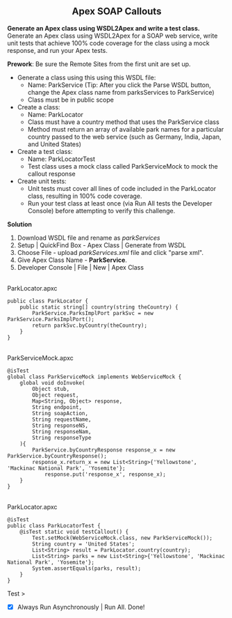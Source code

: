 <h2 align=center>Apex SOAP Callouts</h2>

**Generate an Apex class using WSDL2Apex and write a test class.**
Generate an Apex class using WSDL2Apex for a SOAP web service, write unit tests that achieve 100% code coverage for the class using a mock response, and run your Apex tests.

**Prework**: Be sure the Remote Sites from the first unit are set up.
* Generate a class using this using this WSDL file:
  * Name: ParkService (Tip: After you click the Parse WSDL button, change the Apex class name from parksServices to ParkService)
  * Class must be in public scope
* Create a class:
  * Name: ParkLocator
  * Class must have a country method that uses the ParkService class
  * Method must return an array of available park names for a particular country passed to the web service (such as Germany, India, Japan, and United States)
* Create a test class:
  * Name: ParkLocatorTest
  * Test class uses a mock class called ParkServiceMock to mock the callout response
* Create unit tests:
  * Unit tests must cover all lines of code included in the ParkLocator class, resulting in 100% code coverage.
  * Run your test class at least once (via Run All tests the Developer Console) before attempting to verify this challenge.
 
**Solution**
<br>
1. Download WSDL file and rename as _parkServices_
2. Setup | QuickFind Box - Apex Class | Generate from WSDL
3. Choose File - upload _parkServices.xml_ file and click "parse xml".
4. Give Apex Class Name - **ParkService**.
5. Developer Console | File | New | Apex Class

<br>
ParkLocator.apxc <br>

```
public class ParkLocator {
    public static string[] country(string theCountry) {
        ParkService.ParksImplPort parkSvc = new ParkService.ParksImplPort();
        return parkSvc.byCountry(theCountry);
    }
}
```

<br>
ParkServiceMock.apxc <br>

```
@isTest
global class ParkServiceMock implements WebServiceMock {
    global void doInvoke(
        Object stub,
        Object request,
        Map<String, Object> response,
        String endpoint,
        String soapAction,
        String requestName,
        String responseNS,
        String responseNam,
        String responseType
    ){
        ParkService.byCountryResponse response_x = new ParkService.byCountryResponse();
        response_x.return_x = new List<String>{'Yellowstone', 'Mackinac National Park', 'Yosemite'};
            response.put('response_x', response_x);
    }
}
```

<br>
ParkLocator.apxc <br>

```
@isTest
public class ParkLocatorTest {
    @isTest static void testCallout() {
        Test.setMock(WebServiceMock.class, new ParkServiceMock());
        String country = 'United States';
        List<String> result = ParkLocator.country(country);
        List<String> parks = new List<String>{'Yellowstone', 'Mackinac National Park', 'Yosemite'};
        System.assertEquals(parks, result);
    }
}
```

Test >
- [x] Always Run Asynchronously | Run All.
Done!

